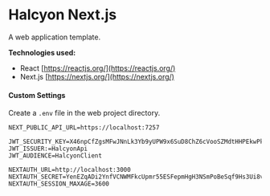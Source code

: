 # Halcyon Next.js

A web application template.

**Technologies used:**

-   React
    [https://reactjs.org/](https://reactjs.org/)
-   Next.js
    [https://nextjs.org/](https://nextjs.org/)

#### Custom Settings

Create a `.env` file in the web project directory.

```
NEXT_PUBLIC_API_URL=https://localhost:7257

JWT_SECURITY_KEY=X46npCfZgsMFwJNnLk3Yb9yUPW9x6SuD8ChZ6cVooSZMdtHHPEkwPkQoHUsNDLTanSEiG7y6shTXHePUZ5fr6i5J3R2cMvCRNGeq55jRXRxAeeSwA46ro5bTVSBiif86
JWT_ISSUER:=HalcyonApi
JWT_AUDIENCE=HalcyonClient

NEXTAUTH_URL=http://localhost:3000
NEXTAUTH_SECRET=YenEZqADi2YnfVCNWMFkcUpmr55ESFepmHgH3NSmPoBeSqf9Hs3Ui8vb6xdkCY9PNewqNxVQdjkqhCGaWeyri48FyDPU9HfKFjbHcfbyq4Fuqmk2suehduYJYzuPoSD8
NEXTAUTH_SESSION_MAXAGE=3600
```
